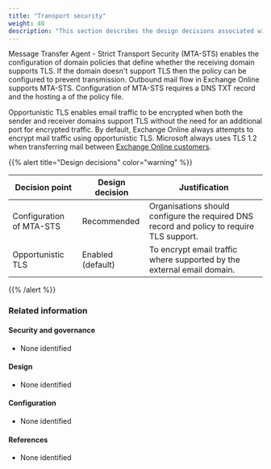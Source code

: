 ```yaml
---
title: "Transport security"
weight: 40
description: "This section describes the design decisions associated with Exchange Online for system(s) built using ASD's Blueprint for Secure Cloud."
---
```


Message Transfer Agent - Strict Transport Security (MTA-STS) enables the configuration of domain policies that define whether the receiving domain supports TLS. If the domain doesn't support TLS then the policy can be configured to prevent transmission. Outbound mail flow in Exchange Online supports MTA-STS. Configuration of MTA-STS requires a DNS TXT record and the hosting a of the policy file.

Opportunistic TLS enables email traffic to be encrypted when both the sender and receiver domains support TLS without the need for an additional port for encrypted traffic. By default, Exchange Online always attempts to encrypt mail traffic using opportunistic TLS. Microsoft always uses TLS 1.2 when transferring mail between [Exchange Online customers](https://learn.microsoft.com/purview/exchange-online-uses-tls-to-secure-email-connections?view=o365-worldwide#how-exchange-online-uses-tls-between-exchange-online-customers).

{{% alert title="Design decisions" color="warning" %}}

| Decision point           | Design decision   | Justification                                                                             |
| ------------------------ | ----------------- | ----------------------------------------------------------------------------------------- |
| Configuration of MTA-STS | Recommended       | Organisations should configure the required DNS record and policy to require TLS support. |
| Opportunistic TLS        | Enabled (default) | To encrypt email traffic where supported by the external email domain.                    |

{{% /alert %}}

### Related information

#### Security and governance

- None identified

#### Design

- None identified

#### Configuration

- None identified

#### References

- None identified
